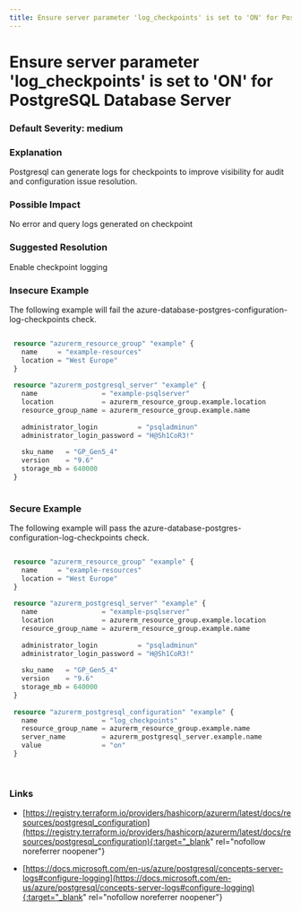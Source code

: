 ```yaml
---
title: Ensure server parameter 'log_checkpoints' is set to 'ON' for PostgreSQL Database Server
---
```


# Ensure server parameter 'log_checkpoints' is set to 'ON' for PostgreSQL Database Server

### Default Severity: <span class="severity medium">medium</span>

### Explanation

Postgresql can generate logs for checkpoints to improve visibility for audit and configuration issue resolution.

### Possible Impact
No error and query logs generated on checkpoint

### Suggested Resolution
Enable checkpoint logging


### Insecure Example

The following example will fail the azure-database-postgres-configuration-log-checkpoints check.
```terraform

 resource "azurerm_resource_group" "example" {
   name     = "example-resources"
   location = "West Europe"
 }
 
 resource "azurerm_postgresql_server" "example" {
   name                = "example-psqlserver"
   location            = azurerm_resource_group.example.location
   resource_group_name = azurerm_resource_group.example.name
 
   administrator_login          = "psqladminun"
   administrator_login_password = "H@Sh1CoR3!"
 
   sku_name   = "GP_Gen5_4"
   version    = "9.6"
   storage_mb = 640000
 }
 
```



### Secure Example

The following example will pass the azure-database-postgres-configuration-log-checkpoints check.
```terraform

 resource "azurerm_resource_group" "example" {
   name     = "example-resources"
   location = "West Europe"
 }
 
 resource "azurerm_postgresql_server" "example" {
   name                = "example-psqlserver"
   location            = azurerm_resource_group.example.location
   resource_group_name = azurerm_resource_group.example.name
 
   administrator_login          = "psqladminun"
   administrator_login_password = "H@Sh1CoR3!"
 
   sku_name   = "GP_Gen5_4"
   version    = "9.6"
   storage_mb = 640000
 }
 
 resource "azurerm_postgresql_configuration" "example" {
   name                = "log_checkpoints"
   resource_group_name = azurerm_resource_group.example.name
   server_name         = azurerm_postgresql_server.example.name
   value               = "on"
 }
 
 
```



### Links


- [https://registry.terraform.io/providers/hashicorp/azurerm/latest/docs/resources/postgresql_configuration](https://registry.terraform.io/providers/hashicorp/azurerm/latest/docs/resources/postgresql_configuration){:target="_blank" rel="nofollow noreferrer noopener"}

- [https://docs.microsoft.com/en-us/azure/postgresql/concepts-server-logs#configure-logging](https://docs.microsoft.com/en-us/azure/postgresql/concepts-server-logs#configure-logging){:target="_blank" rel="nofollow noreferrer noopener"}



